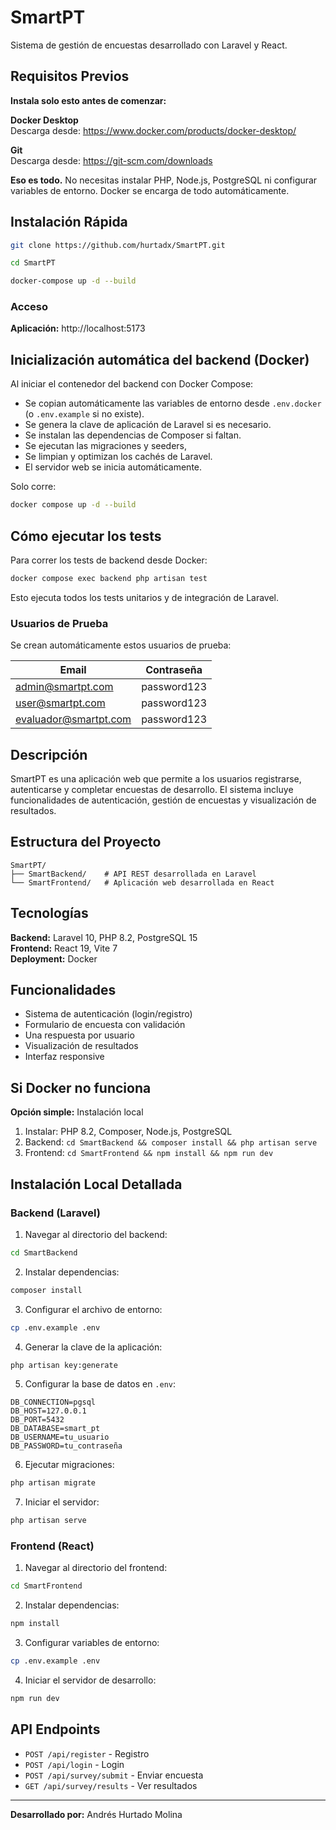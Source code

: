 
# SmartPT

Sistema de gestión de encuestas desarrollado con Laravel y React.

## Requisitos Previos

**Instala solo esto antes de comenzar:**

**Docker Desktop**  
Descarga desde: https://www.docker.com/products/docker-desktop/

**Git**  
Descarga desde: https://git-scm.com/downloads

**Eso es todo.** No necesitas instalar PHP, Node.js, PostgreSQL ni configurar variables de entorno. Docker se encarga de todo automáticamente.

## Instalación Rápida

```bash
git clone https://github.com/hurtadx/SmartPT.git

cd SmartPT

docker-compose up -d --build
```

### Acceso

**Aplicación:** http://localhost:5173



## Inicialización automática del backend (Docker)

Al iniciar el contenedor del backend con Docker Compose:

- Se copian automáticamente las variables de entorno desde `.env.docker` (o `.env.example` si no existe).
- Se genera la clave de aplicación de Laravel si es necesario.
- Se instalan las dependencias de Composer si faltan.
- Se ejecutan las migraciones y seeders,
- Se limpian y optimizan los cachés de Laravel.
- El servidor web se inicia automáticamente.

Solo corre:

```bash
docker compose up -d --build
```
## Cómo ejecutar los tests

Para correr los tests de backend desde Docker:

```bash
docker compose exec backend php artisan test
```

Esto ejecuta todos los tests unitarios y de integración de Laravel.


### Usuarios de Prueba

Se crean automáticamente estos usuarios de prueba:

| Email | Contraseña |
|-------|------------|
| admin@smartpt.com | password123 |
| user@smartpt.com | password123 |
| evaluador@smartpt.com | password123 |

## Descripción

SmartPT es una aplicación web que permite a los usuarios registrarse, autenticarse y completar encuestas de desarrollo. El sistema incluye funcionalidades de autenticación, gestión de encuestas y visualización de resultados.

## Estructura del Proyecto

```
SmartPT/
├── SmartBackend/    # API REST desarrollada en Laravel
└── SmartFrontend/   # Aplicación web desarrollada en React
```

## Tecnologías

**Backend:** Laravel 10, PHP 8.2, PostgreSQL 15  
**Frontend:** React 19, Vite 7  
**Deployment:** Docker

## Funcionalidades

- Sistema de autenticación (login/registro)
- Formulario de encuesta con validación
- Una respuesta por usuario
- Visualización de resultados
- Interfaz responsive

## Si Docker no funciona

**Opción simple:** Instalación local

1. Instalar: PHP 8.2, Composer, Node.js, PostgreSQL
2. Backend: `cd SmartBackend && composer install && php artisan serve`
3. Frontend: `cd SmartFrontend && npm install && npm run dev`

## Instalación Local Detallada

### Backend (Laravel)

1. Navegar al directorio del backend:
```bash
cd SmartBackend
```

2. Instalar dependencias:
```bash
composer install
```

3. Configurar el archivo de entorno:
```bash
cp .env.example .env
```

4. Generar la clave de la aplicación:
```bash
php artisan key:generate
```

5. Configurar la base de datos en `.env`:
```
DB_CONNECTION=pgsql
DB_HOST=127.0.0.1
DB_PORT=5432
DB_DATABASE=smart_pt
DB_USERNAME=tu_usuario
DB_PASSWORD=tu_contraseña
```

6. Ejecutar migraciones:
```bash
php artisan migrate
```

7. Iniciar el servidor:
```bash
php artisan serve
```

### Frontend (React)

1. Navegar al directorio del frontend:
```bash
cd SmartFrontend
```

2. Instalar dependencias:
```bash
npm install
```

3. Configurar variables de entorno:
```bash
cp .env.example .env
```

4. Iniciar el servidor de desarrollo:
```bash
npm run dev
```

## API Endpoints

- `POST /api/register` - Registro
- `POST /api/login` - Login  
- `POST /api/survey/submit` - Enviar encuesta
- `GET /api/survey/results` - Ver resultados

---

**Desarrollado por:** Andrés Hurtado Molina
